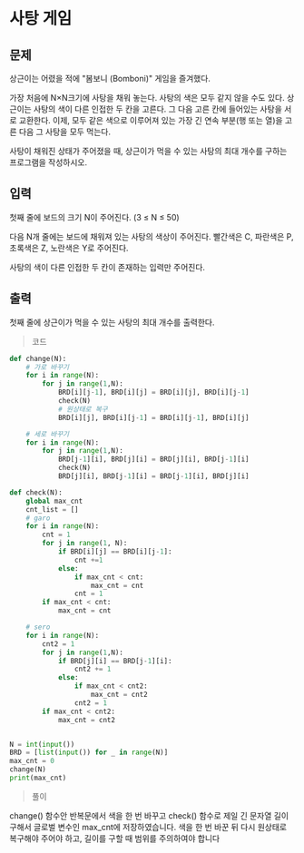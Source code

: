 # 사탕 게임

## 문제

상근이는 어렸을 적에 "봄보니 (Bomboni)" 게임을 즐겨했다.

가장 처음에 N×N크기에 사탕을 채워 놓는다. 사탕의 색은 모두 같지 않을 수도 있다. 상근이는 사탕의 색이 다른 인접한 두 칸을 고른다. 그 다음 고른 칸에 들어있는 사탕을 서로 교환한다. 이제, 모두 같은 색으로 이루어져 있는 가장 긴 연속 부분(행 또는 열)을 고른 다음 그 사탕을 모두 먹는다.

사탕이 채워진 상태가 주어졌을 때, 상근이가 먹을 수 있는 사탕의 최대 개수를 구하는 프로그램을 작성하시오.

## 입력

첫째 줄에 보드의 크기 N이 주어진다. (3 ≤ N ≤ 50)

다음 N개 줄에는 보드에 채워져 있는 사탕의 색상이 주어진다. 빨간색은 C, 파란색은 P, 초록색은 Z, 노란색은 Y로 주어진다.

사탕의 색이 다른 인접한 두 칸이 존재하는 입력만 주어진다.

## 출력

첫째 줄에 상근이가 먹을 수 있는 사탕의 최대 개수를 출력한다.

> 코드

```python
def change(N):
    # 가로 바꾸기
    for i in range(N):
        for j in range(1,N):
            BRD[i][j-1], BRD[i][j] = BRD[i][j], BRD[i][j-1]
            check(N)
            # 원상태로 복구
            BRD[i][j], BRD[i][j-1] = BRD[i][j-1], BRD[i][j]

    # 세로 바꾸기
    for i in range(N):
        for j in range(1,N):
            BRD[j-1][i], BRD[j][i] = BRD[j][i], BRD[j-1][i]
            check(N)
            BRD[j][i], BRD[j-1][i] = BRD[j-1][i], BRD[j][i]

def check(N):
    global max_cnt
    cnt_list = []
    # garo
    for i in range(N):
        cnt = 1
        for j in range(1, N):
            if BRD[i][j] == BRD[i][j-1]:
                cnt +=1
            else:
                if max_cnt < cnt:
                    max_cnt = cnt
                cnt = 1
        if max_cnt < cnt:
            max_cnt = cnt

    # sero
    for i in range(N):
        cnt2 = 1
        for j in range(1,N):
            if BRD[j][i] == BRD[j-1][i]:
                cnt2 += 1
            else:
                if max_cnt < cnt2:
                    max_cnt = cnt2
                cnt2 = 1
        if max_cnt < cnt2:
            max_cnt = cnt2


N = int(input())
BRD = [list(input()) for _ in range(N)]
max_cnt = 0
change(N)
print(max_cnt)
```

> 풀이  

change() 함수안 반복문에서 색을 한 번 바꾸고 check() 함수로 제일 긴 문자열 길이 구해서 글로벌 변수인 max_cnt에 저장하였습니다. 색을 한 번 바꾼 뒤 다시 원상태로 복구해야 주어야 하고, 길이를 구할 때 범위를 주의하여야 합니다